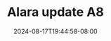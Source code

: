 --- 
title: "Alara update A8"
description: "video bokep Alara update A8   full vidio new"
date: 2024-08-17T19:44:58-08:00
file_code: "eesxoze9iwrt"
draft: false
cover: "wscpusihph6pnexa.jpg"
tags: ["Alara", "update", "bokep-indo", "bokep-viral", "bokep-ig"]
length: 499
fld_id: "1483013"
foldername: "Alara update"
categories: ["Alara update"]
views: 0
---